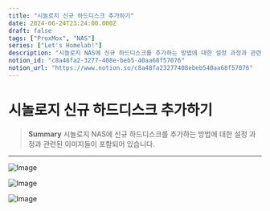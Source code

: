 ```yaml
---
title: "시놀로지 신규 하드디스크 추가하기"
date: 2024-06-24T23:24:00.000Z
draft: false
tags: ["ProxMox", "NAS"]
series: ["Let's Homelab!"]
description: "시놀로지 NAS에 신규 하드디스크를 추가하는 방법에 대한 설정 과정과 관련된 이미지들이 포함되어 있습니다."
notion_id: "c8a48fa2-3277-408e-beb5-40aa68f57076"
notion_url: "https://www.notion.so/c8a48fa23277408ebeb540aa68f57076"
---
```


# 시놀로지 신규 하드디스크 추가하기

> **Summary**
> 시놀로지 NAS에 신규 하드디스크를 추가하는 방법에 대한 설정 과정과 관련된 이미지들이 포함되어 있습니다.

---


![Image](https://prod-files-secure.s3.us-west-2.amazonaws.com/09ccd4d5-876c-4bba-bbdf-cc77a0a11257/f260aca4-0924-4d99-a317-e4da8bd51745/Untitled.png?X-Amz-Algorithm=AWS4-HMAC-SHA256&X-Amz-Content-Sha256=UNSIGNED-PAYLOAD&X-Amz-Credential=ASIAZI2LB466Q7IKQOAR%2F20250724%2Fus-west-2%2Fs3%2Faws4_request&X-Amz-Date=20250724T115649Z&X-Amz-Expires=3600&X-Amz-Security-Token=IQoJb3JpZ2luX2VjEAMaCXVzLXdlc3QtMiJHMEUCIQCOTkOg6dfEJYmHbX2Qa1v75tjO5OT8DGfqjJZLIi%2B3JAIgDmwRLd0hwI08bZY9Lt9Qm30NZbnJ%2BnJDmK3vn77NJ7Mq%2FwMILBAAGgw2Mzc0MjMxODM4MDUiDIaSDibmrBYSwThboCrcA69vQ7713R9qDrceJ8HbYZ%2BLRb%2FZuKRVH%2B25%2BabugvskUlh4QboEVhYQa%2Bdowf8XFbeipUQfBB%2BTVDbo7MAHDOZJnBa938L8eF74DvmmzdG7znKh0cr40zhkhb%2F%2BI5c%2FQ0WHmOT8Tt8UO4QS4uM2ckfk8XuqNchV3NsGNksSVkWz2uVZ9%2F2%2BU%2Fn%2FsTGw89pul3y4WNtHHvnDPROapeh1ZQYMMscU1aCIicMVLMtIYCgIfsIC5bzLxgmN65p8VNLiiBDH5P3SGTgLUPrsYfT7l67UNlHQILBSxcUKiqw%2B6qe36eFK5SJq8o7S%2F0GZvOg9%2BypiGaWQvtJWG4Xsfl%2Bwy6D8OxO1FeUkLAblHE6EzsvFH%2By454HFwiGd68GOQaprgwaJc0cmDsFHJ4Bpa6O0UovZwRVwq5uFfbrp1E7BK8Db2gNbueR7qUqR76s%2BxXW9lvsrMGa%2BgR%2FsuCZq3EeOxT7NSfC6TmMVbpLhmL22hLdDq33L%2BNoSFSHkDF6cy65KlX6QdMTT59fphM0F7WS79w9LH6gNno5FZWBcO3GSzRI7gp%2BGfjhvAXcQwAiEHhKWXsy4VZ3G2da1fZ2juecOvT5wxmHNGWNqD1w3OPL09p18tgQKImg7%2BNSyFVxhMJybiMQGOqUB8lyyZgB5Y9OhQm1CjpmXOzyn%2BNUDkdBHTk6dA6qD%2FdS3yT5rl5ils6gBSMqhrSy9j3wMIFu3ckClwqp9WphZUaoK94OpIPco%2FC5O8VuO1rrFUQlxw5%2FSnIrWLNqxesJzbdzGmCjVe62XHDhMpCfMLY1YPHJJcQB7qeNHB5f%2FYhvJBquZ4Pp56fmL6E0dl0Cybeg7FAvWjf97u1bTtcW5fyIIYIO2&X-Amz-Signature=7db3e21610f876310e12a2a983a9d02f7bf76e137a1b4f5b7a095d6bbd61cc47&X-Amz-SignedHeaders=host&x-amz-checksum-mode=ENABLED&x-id=GetObject)

![Image](https://prod-files-secure.s3.us-west-2.amazonaws.com/09ccd4d5-876c-4bba-bbdf-cc77a0a11257/c2a512ef-543f-44bf-917f-7da6590da821/Untitled.png?X-Amz-Algorithm=AWS4-HMAC-SHA256&X-Amz-Content-Sha256=UNSIGNED-PAYLOAD&X-Amz-Credential=ASIAZI2LB466Q7IKQOAR%2F20250724%2Fus-west-2%2Fs3%2Faws4_request&X-Amz-Date=20250724T115649Z&X-Amz-Expires=3600&X-Amz-Security-Token=IQoJb3JpZ2luX2VjEAMaCXVzLXdlc3QtMiJHMEUCIQCOTkOg6dfEJYmHbX2Qa1v75tjO5OT8DGfqjJZLIi%2B3JAIgDmwRLd0hwI08bZY9Lt9Qm30NZbnJ%2BnJDmK3vn77NJ7Mq%2FwMILBAAGgw2Mzc0MjMxODM4MDUiDIaSDibmrBYSwThboCrcA69vQ7713R9qDrceJ8HbYZ%2BLRb%2FZuKRVH%2B25%2BabugvskUlh4QboEVhYQa%2Bdowf8XFbeipUQfBB%2BTVDbo7MAHDOZJnBa938L8eF74DvmmzdG7znKh0cr40zhkhb%2F%2BI5c%2FQ0WHmOT8Tt8UO4QS4uM2ckfk8XuqNchV3NsGNksSVkWz2uVZ9%2F2%2BU%2Fn%2FsTGw89pul3y4WNtHHvnDPROapeh1ZQYMMscU1aCIicMVLMtIYCgIfsIC5bzLxgmN65p8VNLiiBDH5P3SGTgLUPrsYfT7l67UNlHQILBSxcUKiqw%2B6qe36eFK5SJq8o7S%2F0GZvOg9%2BypiGaWQvtJWG4Xsfl%2Bwy6D8OxO1FeUkLAblHE6EzsvFH%2By454HFwiGd68GOQaprgwaJc0cmDsFHJ4Bpa6O0UovZwRVwq5uFfbrp1E7BK8Db2gNbueR7qUqR76s%2BxXW9lvsrMGa%2BgR%2FsuCZq3EeOxT7NSfC6TmMVbpLhmL22hLdDq33L%2BNoSFSHkDF6cy65KlX6QdMTT59fphM0F7WS79w9LH6gNno5FZWBcO3GSzRI7gp%2BGfjhvAXcQwAiEHhKWXsy4VZ3G2da1fZ2juecOvT5wxmHNGWNqD1w3OPL09p18tgQKImg7%2BNSyFVxhMJybiMQGOqUB8lyyZgB5Y9OhQm1CjpmXOzyn%2BNUDkdBHTk6dA6qD%2FdS3yT5rl5ils6gBSMqhrSy9j3wMIFu3ckClwqp9WphZUaoK94OpIPco%2FC5O8VuO1rrFUQlxw5%2FSnIrWLNqxesJzbdzGmCjVe62XHDhMpCfMLY1YPHJJcQB7qeNHB5f%2FYhvJBquZ4Pp56fmL6E0dl0Cybeg7FAvWjf97u1bTtcW5fyIIYIO2&X-Amz-Signature=efb5a2c77eadf973417382f73e04390afe202fec05d18faaf66ad79745616325&X-Amz-SignedHeaders=host&x-amz-checksum-mode=ENABLED&x-id=GetObject)

![Image](https://prod-files-secure.s3.us-west-2.amazonaws.com/09ccd4d5-876c-4bba-bbdf-cc77a0a11257/ceaa567c-2988-4e48-ab8b-24c3e6fb29f2/Untitled.png?X-Amz-Algorithm=AWS4-HMAC-SHA256&X-Amz-Content-Sha256=UNSIGNED-PAYLOAD&X-Amz-Credential=ASIAZI2LB466Q7IKQOAR%2F20250724%2Fus-west-2%2Fs3%2Faws4_request&X-Amz-Date=20250724T115649Z&X-Amz-Expires=3600&X-Amz-Security-Token=IQoJb3JpZ2luX2VjEAMaCXVzLXdlc3QtMiJHMEUCIQCOTkOg6dfEJYmHbX2Qa1v75tjO5OT8DGfqjJZLIi%2B3JAIgDmwRLd0hwI08bZY9Lt9Qm30NZbnJ%2BnJDmK3vn77NJ7Mq%2FwMILBAAGgw2Mzc0MjMxODM4MDUiDIaSDibmrBYSwThboCrcA69vQ7713R9qDrceJ8HbYZ%2BLRb%2FZuKRVH%2B25%2BabugvskUlh4QboEVhYQa%2Bdowf8XFbeipUQfBB%2BTVDbo7MAHDOZJnBa938L8eF74DvmmzdG7znKh0cr40zhkhb%2F%2BI5c%2FQ0WHmOT8Tt8UO4QS4uM2ckfk8XuqNchV3NsGNksSVkWz2uVZ9%2F2%2BU%2Fn%2FsTGw89pul3y4WNtHHvnDPROapeh1ZQYMMscU1aCIicMVLMtIYCgIfsIC5bzLxgmN65p8VNLiiBDH5P3SGTgLUPrsYfT7l67UNlHQILBSxcUKiqw%2B6qe36eFK5SJq8o7S%2F0GZvOg9%2BypiGaWQvtJWG4Xsfl%2Bwy6D8OxO1FeUkLAblHE6EzsvFH%2By454HFwiGd68GOQaprgwaJc0cmDsFHJ4Bpa6O0UovZwRVwq5uFfbrp1E7BK8Db2gNbueR7qUqR76s%2BxXW9lvsrMGa%2BgR%2FsuCZq3EeOxT7NSfC6TmMVbpLhmL22hLdDq33L%2BNoSFSHkDF6cy65KlX6QdMTT59fphM0F7WS79w9LH6gNno5FZWBcO3GSzRI7gp%2BGfjhvAXcQwAiEHhKWXsy4VZ3G2da1fZ2juecOvT5wxmHNGWNqD1w3OPL09p18tgQKImg7%2BNSyFVxhMJybiMQGOqUB8lyyZgB5Y9OhQm1CjpmXOzyn%2BNUDkdBHTk6dA6qD%2FdS3yT5rl5ils6gBSMqhrSy9j3wMIFu3ckClwqp9WphZUaoK94OpIPco%2FC5O8VuO1rrFUQlxw5%2FSnIrWLNqxesJzbdzGmCjVe62XHDhMpCfMLY1YPHJJcQB7qeNHB5f%2FYhvJBquZ4Pp56fmL6E0dl0Cybeg7FAvWjf97u1bTtcW5fyIIYIO2&X-Amz-Signature=a5165bbe10ea1da6c1c4a1e730bc20fae2792b8c31c8a7887d86897ba6d79add&X-Amz-SignedHeaders=host&x-amz-checksum-mode=ENABLED&x-id=GetObject)


